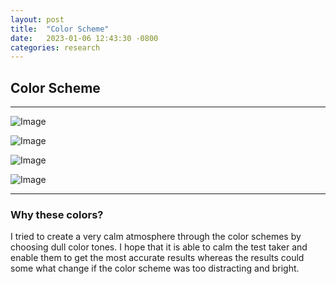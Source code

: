 ```yaml
---
layout: post
title:  "Color Scheme"
date:   2023-01-06 12:43:30 -0800
categories: research
---
```


## Color Scheme

---

![Image](https://res.cloudinary.com/dbr983cqh/image/upload/v1673063973/Screen_Shot_2023-01-06_at_7.58.54_PM_qtenwv.png)

![Image](https://res.cloudinary.com/dbr983cqh/image/upload/v1673063973/Screen_Shot_2023-01-06_at_7.59.08_PM_imfw8e.png)

![Image](https://res.cloudinary.com/dbr983cqh/image/upload/v1673063973/Screen_Shot_2023-01-06_at_7.59.02_PM_ewryhq.png)

![Image](https://res.cloudinary.com/dbr983cqh/image/upload/v1673063973/Screen_Shot_2023-01-06_at_7.59.16_PM_gkyp8e.png)

---

### Why these colors?

I tried to create a very calm atmosphere through the color schemes by choosing dull color tones. I hope that it is able to calm the test taker and enable them to get the most accurate results whereas the results could some what change if the color scheme was too distracting and bright.
